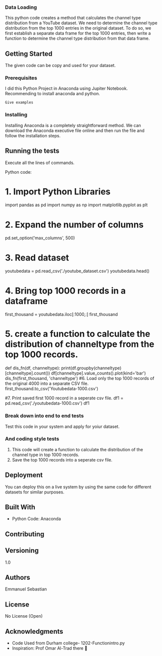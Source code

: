 ### Data Loading

This python code creates a method that calculates the channel type distribution from a YouTube dataset. We need to determine the channel type distribution from the top 1000 entries in the original dataset. To do so, we first establish a separate data frame for the top 1000 entries, then write a function to determine the channel type distribution from that data frame.

## Getting Started

The given code can be copy and used for your dataset.

### Prerequisites

I did this Python Project in Anaconda using Jupiter Notebook. Recommending to install anaconda and python. 

```
Give examples
```

### Installing

Installing Anaconda is a completely straightforward method. We can download the Anaconda executive file online and then run the file and follow the installation steps. 

## Running the tests

Execute all the lines of commands.

Python code:


# 1. Import Python Libraries
import pandas as pd
import numpy as np
import matplotlib.pyplot as plt

# 2. Expand the number of columns
pd.set_option('max_columns', 500)

# 3. Read dataset
youtubedata = pd.read_csv('./youtube_dataset.csv')
youtubedata.head()

# 4. Bring top 1000 records in a dataframe
first_thousand = youtubedata.iloc[:1000,:]
first_thousand
# 5. create a function to calculate the distribution of channeltype from the top 1000 records.
def dis_fn(df, channeltype):
    print(df.groupby(channeltype)[channeltype].count())
    df[channeltype].value_counts().plot(kind='bar')
dis_fn(first_thousand, 'channeltype')
#6. Load only the top 1000 records of the original 4000 into a separate CSV file.
first_thousand.to_csv('Youtubedata-1000.csv')

#7. Print saved first 1000 record in a seperate csv file.
df1 = pd.read_csv('./youtubedata-1000.csv')
df1


### Break down into end to end tests

Test this code in your system and apply for yoiur dataset.

### And coding style tests

1. This code will create a function to calculate the distribution of the channel type in top 1000 records.
2. Save the top 1000 records into a seperate csv file.


## Deployment

You can deploy this on a live system by using the same code for different datasets for similar purposes.

## Built With

* Python Code: Anaconda

## Contributing

## Versioning

1.0
## Authors

Emmanuel Sebastian

## License

No License (Open)

## Acknowledgments

* Code Used from Durham college- 1202-Functionintro.py
* Inspiration: Prof Omar Al-Trad
 there 👋

<!--
**EmmanuelSebastian/EmmanuelSebastian** is a ✨ _special_ ✨ repository because its `README.md` (this file) appears on your GitHub profile.

Here are some ideas to get you started:

- 🔭 I’m currently working on ...
- 🌱 I’m currently learning ...
- 👯 I’m looking to collaborate on ...
- 🤔 I’m looking for help with ...
- 💬 Ask me about ...
- 📫 How to reach me: ...
- 😄 Pronouns: ...
- ⚡ Fun fact: ...
-->
